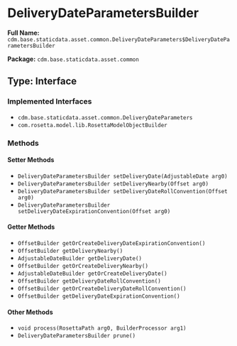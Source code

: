 # DeliveryDateParametersBuilder

**Full Name:** `cdm.base.staticdata.asset.common.DeliveryDateParameters$DeliveryDateParametersBuilder`

**Package:** `cdm.base.staticdata.asset.common`

## Type: Interface

### Implemented Interfaces

- `cdm.base.staticdata.asset.common.DeliveryDateParameters`
- `com.rosetta.model.lib.RosettaModelObjectBuilder`

### Methods

#### Setter Methods

- `DeliveryDateParametersBuilder setDeliveryDate(AdjustableDate arg0)`
- `DeliveryDateParametersBuilder setDeliveryNearby(Offset arg0)`
- `DeliveryDateParametersBuilder setDeliveryDateRollConvention(Offset arg0)`
- `DeliveryDateParametersBuilder setDeliveryDateExpirationConvention(Offset arg0)`

#### Getter Methods

- `OffsetBuilder getOrCreateDeliveryDateExpirationConvention()`
- `OffsetBuilder getDeliveryNearby()`
- `AdjustableDateBuilder getDeliveryDate()`
- `OffsetBuilder getOrCreateDeliveryNearby()`
- `AdjustableDateBuilder getOrCreateDeliveryDate()`
- `OffsetBuilder getDeliveryDateRollConvention()`
- `OffsetBuilder getOrCreateDeliveryDateRollConvention()`
- `OffsetBuilder getDeliveryDateExpirationConvention()`

#### Other Methods

- `void process(RosettaPath arg0, BuilderProcessor arg1)`
- `DeliveryDateParametersBuilder prune()`

